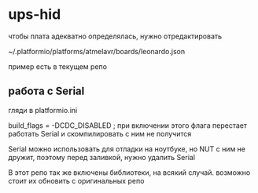 # ups-hid

чтобы плата адекватно определялась, нужно отредактировать 

~/.platformio/platforms/atmelavr/boards/leonardo.json

пример есть в текущем репо


## работа с Serial
гляди в platformio.ini

build_flags = 
    -DCDC_DISABLED ;  при включении этого флага перестает работать Serial и скомпилировать с ним не получится

Serial можно использовать для отладки на ноутбуке, но NUT с ним не дружит, поэтому перед заливкой, нужно удалить Serial

В этот репо так же включены библиотеки, на всякий случай. возможно стоит их обновить с оригинальных репо